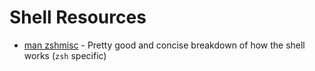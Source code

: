 # Shell Resources

- [man zshmisc](https://www.mankier.com/1/zshmisc#Simple_Commands_&_Pipelines) - Pretty good and concise breakdown of how the shell works (`zsh` specific)

